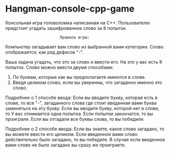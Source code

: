 # Hangman-console-cpp-game
Консольная игра головоломка написанная на С++. Пользователю предстоит угадать зашифрованное слово за 8 попыток.

                            Правила игры:
Компьютер загадывает вам слово из выбранной вами категории.
Слово отображается, как ряд дефисов "-".

Ваша задача угадать, что это за слово и ввести его.
На это у вас есть 8 попыток.
Слово можно ввести двумя способами:
1. По буквам, которые как вы предполагаете имеются в слове.
2. Введя целиком слово, если вы уверенны, что загаданно именно это слово.

Подробнее о 1 способе ввода:
Если вы вводите букву, которая есть в слове, то все "-", загаданного слова где стоит
введенная вами буква заменяться на эту букву.
Если вы вводите букву, которой нет в слове, то У вас отнимается одна попытка.
Если попытки закончатся, то вы проиграли.
Если вы отгадали все буквы слова, то вы победили.

Подробнее о 2 способе ввода:
Если вы знаете, какое слово загадано, то вы можете ввести его целиком.
Если введенное вами слово действительно было загадано, то вы победите.
В случае если введенное вами слово не было загадано вы сразу же проиграете.

